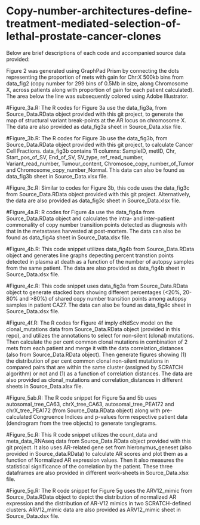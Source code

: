 # Copy-number-architectures-define-treatment-mediated-selection-of-lethal-prostate-cancer-clones

Below are brief descriptions of each code and accompanied source data provided:


Figure 2 was generated using GraphPad Prism by connecting the dots representing the proportion of mets with gain for Chr:X 500kb bins from data_fig2 (copy number for 299 bins of 0.5Mb in size, along Chromosome X, across patients along with proportion of gain for each patient calculated). The area below the line was subsequently colored using Adobe Illustrator.

#Figure_3a.R:
The R codes for Figure 3a use the data_fig3a, from Source_Data.RData object provided with this git project, to generate the map of structural variant break-points at the AR locus on chromosome X. The data are also provided as data_fig3a sheet in Source_Data.xlsx file. 

#Figure_3b.R:
The R codes for Figure 3b use the data_fig3b, from Source_Data.RData object provided with this git project, to calculate Cancer Cell Fractions. data_fig3b contains 11 columns: SampleID, metID, Chr, Start_pos_of_SV, End_of_SV, SV_type, ref_read_number, Variant_read_number, Tumour_content, Chromosoe_copy_number_of_Tumor and Chromosome_copy_number_Normal. This data can also be found as data_fig3b sheet in Source_Data.xlsx file.

#Figure_3c.R:
Similar to codes for Figure 3b, this code uses the data_fig3c from Source_Data.RData object provided with this git project.  Alternatively, the data are also provided as data_fig3c sheet in Source_Data.xlsx file.

#Figure_4a.R:
R codes for Figure 4a use the data_fig4a from Source_Data.RData object and calculates the intra- and inter-patient commonality of copy number transition points detected as diagnosis with that in the metastases harvested at post-mortem. The data can also be found as data_fig4a sheet in Source_Data.xlsx file.

#Figure_4b.R:
This code snippet utilizes data_fig4b from Source_Data.RData object and generates line graphs depecting percent transtion points detected in plasma at death as a function of the number of autopsy samples from the same patient. The data are also provided as data_fig4b sheet in Source_Data.xlsx file.

#Figure_4c.R:
This code snippet uses data_fig3a from Source_Data.RData object to generate stacked bars showing different percentages (<20%, 20-80% and >80%) of shared copy number transition points among autopsy samples in patient CA27. The data can also be found as data_fig4c sheet in Source_Data.xlsx file.

#Figure_4f.R:
The R codes for Figure 4f imply dNdScv model on the clonal_mutations data from Source_Data.RData object (provided in this repo), and utilizes the annotations to select for non-silent (clonal) mutations. Then calculate the per cent common clonal mutations in combination of 2 mets from each patient and merge it with the data correlation_distances (also from Source_Data.RData object). Then generate figures showing (1) the distribution of per cent common clonal non-silent mutations in compared pairs that are within the same cluster (assigned by SCRATCH algorithm) or not and (1) as a function of correlation distances. The data are also provided as clonal_mutations and correlation_distances in different sheets in Source_Data.xlsx file.

#Figure_5ab.R:
The R code snippet for Figure 5a and 5b uses autosomal_tree_CA63, chrX_tree_CA63, autosomal_tree_PEA172 and chrX_tree_PEA172 (from Source_Data.RData object) along with pre-calculated Congruence Indices and p-values form respective patient data (dendrogram from the tree objects) to generate tanglegrams.

#Figure_5c.R:
This R code snippet utilizes the count_data and meta_data_RNAseq data from Source_Data.RData object provided with this git project. It also uses AR-related gene set from hieronymus_geneset (also provided in Source_data.RData) to calculate AR scores and plot them as a function of Normalized AR expression values. Then it also measures the statistical significance of the correlation by the patient. These three dataframes are also provided in different work-sheets in Source_Data.xlsx file.

#Figure_5g.R:
The R code snippet for Figure 5g uses the ARV12_mimic from Source_Data.RData object to depict the distribution of normalized AR expression and the distribution of AR-V12 mimics in two SCRATCH-defined clusters. ARV12_mimic data are also provided as  ARV12_mimic sheet in Source_Data.xlsx file.





